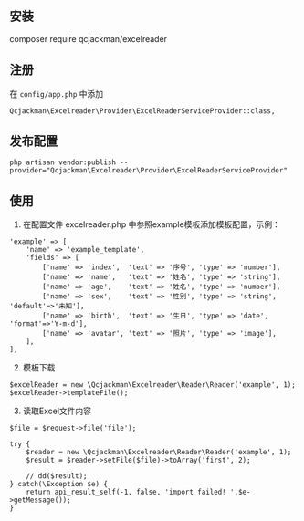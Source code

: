 ## 安装
composer require qcjackman/excelreader

## 注册
在 `config/app.php` 中添加
```
Qcjackman\Excelreader\Provider\ExcelReaderServiceProvider::class,
```

## 发布配置
```
php artisan vendor:publish --provider="Qcjackman\Excelreader\Provider\ExcelReaderServiceProvider"
```

## 使用

1. 在配置文件 excelreader.php 中参照example模板添加模板配置，示例：
```
'example' => [
    'name' => 'example_template',
    'fields' => [
        ['name' => 'index',  'text' => '序号', 'type' => 'number'],
        ['name' => 'name',   'text' => '姓名', 'type' => 'string'],
        ['name' => 'age',    'text' => '姓名', 'type' => 'number'],
        ['name' => 'sex',    'text' => '性别', 'type' => 'string', 'default'=>'未知'],
        ['name' => 'birth',  'text' => '生日', 'type' => 'date',   'format'=>'Y-m-d'],
        ['name' => 'avatar', 'text' => '照片', 'type' => 'image'],
    ],
],
```

2. 模板下载
```
$excelReader = new \Qcjackman\Excelreader\Reader\Reader('example', 1);
$excelReader->templateFile();
```

3. 读取Excel文件内容
```
$file = $request->file('file');

try {
    $reader = new \Qcjackman\Excelreader\Reader\Reader('example', 1);
    $result = $reader->setFile($file)->toArray('first', 2);

    // dd($result);
} catch(\Exception $e) {
    return api_result_self(-1, false, 'import failed! '.$e->getMessage());
}
```
